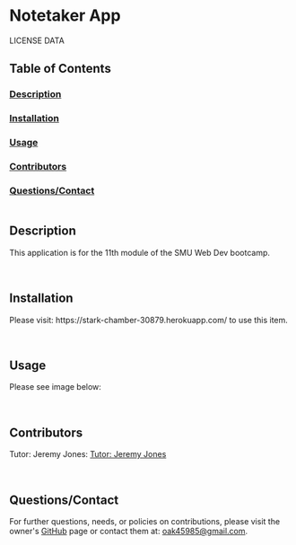 
# Notetaker App

LICENSE DATA

## Table of Contents
### [Description](#des)
### [Installation](#ins)
### [Usage](#use)
### [Contributors](#con)
### [Questions/Contact](#que)<br><br>

## <a name="des">Description</a>
<p> This application is for the 11th module of the SMU Web Dev bootcamp. </p><br>


## <a name="ins">Installation</a>
<p> Please visit: https://stark-chamber-30879.herokuapp.com/ to use this item. </p><br>


## <a name="use">Usage</a>
<p> Please see image below: </p><br>


## <a name="con">Contributors</a>
<p> 
    Tutor: Jeremy Jones: <a href="jjones6@instructors.2u.com">Tutor: Jeremy Jones</a>
      
   </p><br>


## <a name="que">Questions/Contact</a>
<p> For further questions, needs, or policies on contributions, please visit the owner's <a href="https://github.com/oak45985">GitHub</a> page or contact them at: <a href="mailto:oak45985@gmail.com">oak45985@gmail.com</a>.</p>